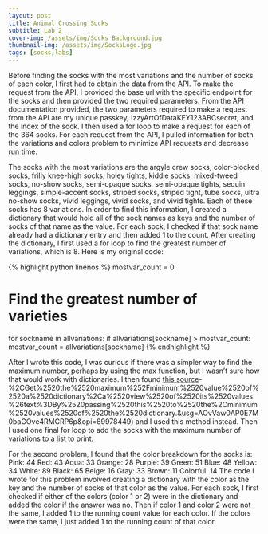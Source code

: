 ```yaml
---
layout: post
title: Animal Crossing Socks
subtitle: Lab 2
cover-img: /assets/img/Socks Background.jpg
thumbnail-img: /assets/img/SocksLogo.jpg
tags: [socks,labs]
---
```


Before finding the socks with the most variations and the number of socks of each color, I first had to obtain the data from the API. To make the request from the API, I provided the base url with the specific endpoint for the socks and then provided the two required parameters. From the API documentation provided, the two parameters required to make a request from the API are my unique passkey, IzzyArtOfDataKEY123ABCsecret, and the index of the sock. I then used a for loop to make a request for each of the 364 socks. For each request from the API, I pulled information for both the variations and colors problem to minimize API requests and decrease run time.

The socks with the most variations are the argyle crew socks, color-blocked socks, frilly knee-high socks, holey tights, kiddie socks, mixed-tweed socks, no-show socks, semi-opaque socks, semi-opaque tights, sequin leggings, simple-accent socks, striped socks, striped tight, tube socks, ultra no-show socks, vivid leggings, vivid socks, and vivid tights. Each of these socks has 8 variations. In order to find this information, I created a dictionary that would hold all of the sock names as keys and the number of socks of that name as the value. For each sock, I checked if that sock name already had a dictionary entry and then added 1 to the count. After creating the dictionary, I first used a for loop to find the greatest number of variations, which is 8. Here is my original code:

{% highlight python linenos %}
mostvar_count = 0

# Find the greatest number of varieties
for sockname in allvariations:
   if allvariations[sockname] > mostvar_count:
       mostvar_count = allvariations[sockname]
{% endhighlight %}

After I wrote this code, I was curious if there was a simpler way to find the maximum number, perhaps by using the max function, but I wasn’t sure how that would work with dictionaries. I then found [this source](https://www.google.com/url?sa=t&rct=j&q=&esrc=s&source=web&cd=&cad=rja&uact=8&ved=2ahUKEwis4pLaw_OCAxUVv4kEHR6sDGYQFnoECBIQAw&url=https%3A%2F%2Fnote.nkmk.me%2Fen%2Fpython-dict-value-max-min%2F%23%3A~%3Atext%3Dmatch%252C%2520etc.)-%2CGet%2520the%2520maximum%252Fminimum%2520value%2520of%2520a%2520dictionary%2Ca%2520view%2520of%2520its%2520values.%26text%3DBy%2520passing%2520this%2520to%2520the%2Cminimum%2520values%2520of%2520the%2520dictionary.&usg=AOvVaw0AP0E7M0baGOve4RMCRP6p&opi=89978449) and I used this method instead. Then I used one final for loop to add the socks with the maximum number of variations to a list to print.

For the second problem, I found that the color breakdown for the socks is:
Pink: 44
Red: 43
Aqua: 33
Orange: 28
Purple: 39
Green: 51
Blue: 48
Yellow: 34
White: 89
Black: 65
Beige: 16
Gray: 33
Brown: 11
Colorful: 14
The code I wrote for this problem involved creating a dictionary with the color as the key and the number of socks of that color as the value. For each sock, I first checked if either of the colors (color 1 or 2) were in the dictionary and added the color if the answer was no. Then if color 1 and color 2 were not the same, I added 1 to the running count value for each color. If the colors were the same, I just added 1 to the running count of that color.
